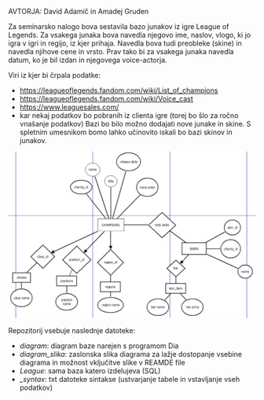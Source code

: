 AVTORJA: David Adamič in Amadej Gruden

Za seminarsko nalogo bova sestavila bazo junakov iz igre League of Legends. Za vsakega junaka bova navedla njegovo ime, naslov, vlogo, ki jo igra v igri in regijo, iz kjer prihaja. Navedla bova tudi preobleke (skine) in navedla njihove cene in vrsto. Prav tako bi za vsakega junaka navedla datum, ko je bil izdan in njegovega voice-actorja.

Viri iz kjer bi črpala podatke:
- https://leagueoflegends.fandom.com/wiki/List_of_champions
- https://leagueoflegends.fandom.com/wiki/Voice_cast
- https://www.leaguesales.com/
- kar nekaj podatkov bo pobranih iz clienta igre (torej bo šlo za ročno vnašanje podatkov)
Bazi bo bilo možno dodajati nove junake in skine. S spletnim umesnikom bomo lahko učinovito iskali bo bazi skinov in junakov.

![alt text](https://raw.githubusercontent.com/DavidAdamic/League_of_Legends/main/diagram_slika.PNG)

Repozitorij vsebuje naslednje datoteke:
- *diagram*: diagram baze narejen s programom Dia
- *diagram_slika*: zaslonska slika diagrama za lažje dostopanje vsebine diagrama in možnost vključitve slike v REAMDE file
- *League*: sama baza katero izdelujeva (SQL)
- *_syntax*: txt datoteke sintakse (ustvarjanje tabele in vstavljanje vseh podatkov)
